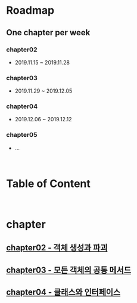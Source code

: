 # Roadmap

## One chapter per week

### chapter02

* 2019.11.15 ~ 2019.11.28

### chapter03

* 2019.11.29 ~ 2019.12.05

### chapter04

* 2019.12.06 ~ 2019.12.12

### chapter05

* ...

<br>

# Table of Content


<br>

# chapter

## [chapter02 - 객체 생성과 파괴](./archive/chapter02/README.md)

## [chapter03 - 모든 객체의 공통 메서드](./archive/chapter32/README.md)

## [chapter04 - 클래스와 인터페이스](./archive/chapter04/README.md)

